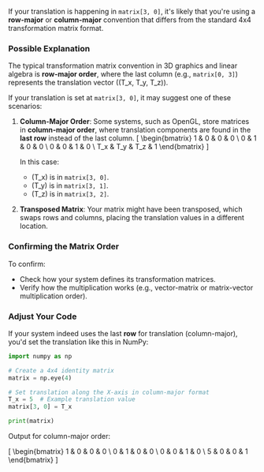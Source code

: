 If your translation is happening in `matrix[3, 0]`, it's likely that you're using a **row-major** or **column-major** convention that differs from the standard 4x4 transformation matrix format.

### Possible Explanation
The typical transformation matrix convention in 3D graphics and linear algebra is **row-major order**, where the last column (e.g., `matrix[0, 3]`) represents the translation vector (\(T_x, T_y, T_z\)). 

If your translation is set at `matrix[3, 0]`, it may suggest one of these scenarios:

1. **Column-Major Order**: Some systems, such as OpenGL, store matrices in **column-major order**, where translation components are found in the **last row** instead of the last column.
   \[
   \begin{bmatrix}
   1 & 0 & 0 & 0 \\
   0 & 1 & 0 & 0 \\
   0 & 0 & 1 & 0 \\
   T_x & T_y & T_z & 1
   \end{bmatrix}
   \]

   In this case:
   - \(T_x\) is in `matrix[3, 0]`.
   - \(T_y\) is in `matrix[3, 1]`.
   - \(T_z\) is in `matrix[3, 2]`.

2. **Transposed Matrix**: Your matrix might have been transposed, which swaps rows and columns, placing the translation values in a different location.

### Confirming the Matrix Order
To confirm:
- Check how your system defines its transformation matrices.
- Verify how the multiplication works (e.g., vector-matrix or matrix-vector multiplication order).

### Adjust Your Code
If your system indeed uses the last **row** for translation (column-major), you'd set the translation like this in NumPy:

```python
import numpy as np

# Create a 4x4 identity matrix
matrix = np.eye(4)

# Set translation along the X-axis in column-major format
T_x = 5  # Example translation value
matrix[3, 0] = T_x

print(matrix)
```

Output for column-major order:

\[
\begin{bmatrix}
1 & 0 & 0 & 0 \\
0 & 1 & 0 & 0 \\
0 & 0 & 1 & 0 \\
5 & 0 & 0 & 1
\end{bmatrix}
\]
